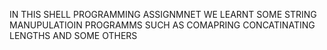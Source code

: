 IN THIS SHELL PROGRAMMING ASSIGNMNET WE LEARNT SOME STRING MANUPULATIOIN PROGRAMMS SUCH AS COMAPRING CONCATINATING LENGTHS AND SOME OTHERS
